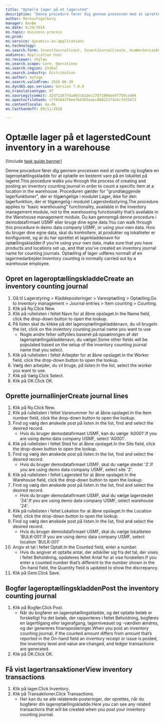 ```yaml
--- 
title: "Optælle lager på et lagersted"
description: "Denne procedure fører dig gennem processen med at oprette og bogføre en lageroptællingskladde for at optælle en bestemt vare på en lokalitet på lageret."
author: MarkusFogelberg
manager: AnnBe
ms.date: 8/29/2018
ms.topic: business-process
ms.prod: 
ms.service: dynamics-ax-applications
ms.technology: 
ms.search.form: InventJournalCount, InventJournalCreate, HcmWorkerLookUp, InventItemIdLookupSimple, InventLocationIdLookup, WMSLocationIdLookup, InventTrans
audience: Application User
ms.reviewer: shylaw
ms.search.scope: Core, Operations
ms.search.region: Global
ms.search.industry: Distribution
ms.author: mafoge
ms.search.validFrom: 2016-06-30
ms.dyn365.ops.version: Version 7.0.0
ms.translationtype: HT
ms.sourcegitcommit: 32d71167fdad65cb1dec37671999a497759ca484
ms.openlocfilehash: cff65842f9eefb4365aaec86822173c6cfd35473
ms.contentlocale: da-dk
ms.lasthandoff: 09/11/2018

---
```

# <a name="count-inventory-in-a-warehouse"></a><span data-ttu-id="5b548-103">Optælle lager på et lagersted</span><span class="sxs-lookup"><span data-stu-id="5b548-103">Count inventory in a warehouse</span></span>

[!include [task guide banner](../../includes/task-guide-banner.md)]

<span data-ttu-id="5b548-104">Denne procedure fører dig gennem processen med at oprette og bogføre en lageroptællingskladde for at optælle en bestemt vare på en lokalitet på lageret.</span><span class="sxs-lookup"><span data-stu-id="5b548-104">This procedure walks you through the process of creating and posting an inventory counting journal in order to count a specific item at a location in the warehouse.</span></span> <span data-ttu-id="5b548-105">Proceduren gælder for "grundlæggende lagerfunktioner", der er tilgængelige i modulet Lager, ikke for den lagerfunktion, der er tilgængelig i modulet Lagerstedsstyring.</span><span class="sxs-lookup"><span data-stu-id="5b548-105">The procedure applies to “basic warehousing” functionality, available in the Inventory management module, not to the warehousing functionality that’s available in the Warehouse management module.</span></span> <span data-ttu-id="5b548-106">Du kan gennemgå denne procedure i demodatafirmaet USMF eller bruge dine egne data.</span><span class="sxs-lookup"><span data-stu-id="5b548-106">You can walk through this procedure in demo data company USMF, or using your own data.</span></span> <span data-ttu-id="5b548-107">Hvis du bruger dine egne data, skal du kontrollere, at produkter og lokaliteter er konfigureret, og at du har oprettet et lagerkladdenavn for optællingskladder.</span><span class="sxs-lookup"><span data-stu-id="5b548-107">If you’re using your own data, make sure that you have products and locations set up, and that you’ve created an inventory journal name for counting journals.</span></span> <span data-ttu-id="5b548-108">Optælling af lager udføres normalt af en lagermedarbejder.</span><span class="sxs-lookup"><span data-stu-id="5b548-108">Inventory counting is normally carried out by a warehouse employee.</span></span>


## <a name="create-an-inventory-counting-journal"></a><span data-ttu-id="5b548-109">Opret en lageroptællingskladde</span><span class="sxs-lookup"><span data-stu-id="5b548-109">Create an inventory counting journal</span></span>
1. <span data-ttu-id="5b548-110">Gå til Lagerstyring > Kladdeposteringer > Vareoptælling > Optælling.</span><span class="sxs-lookup"><span data-stu-id="5b548-110">Go to Inventory management > Journal entries > Item counting > Counting.</span></span>
2. <span data-ttu-id="5b548-111">Klik på Ny.</span><span class="sxs-lookup"><span data-stu-id="5b548-111">Click New.</span></span>
3. <span data-ttu-id="5b548-112">Klik på rullelisten i feltet Navn for at åbne opslaget.</span><span class="sxs-lookup"><span data-stu-id="5b548-112">In the Name field, click the drop-down button to open the lookup.</span></span>
4. <span data-ttu-id="5b548-113">På listen skal du klikke på det lageroptællingskladdenavn, du vil bruge</span><span class="sxs-lookup"><span data-stu-id="5b548-113">In the list, click on the inventory counting journal name you want to use</span></span>
    * <span data-ttu-id="5b548-114">Nogle andre felter udfyldes baseret på opsætningen af det lageroptællingskladdenavn, du vælger.</span><span class="sxs-lookup"><span data-stu-id="5b548-114">Some other fields will be populated based on the setup of the inventory counting journal name that you select.</span></span>  
5. <span data-ttu-id="5b548-115">Klik på rullelisten i feltet Arbejder for at åbne opslaget.</span><span class="sxs-lookup"><span data-stu-id="5b548-115">In the Worker field, click the drop-down button to open the lookup.</span></span>
6. <span data-ttu-id="5b548-116">Vælg den arbejder, du vil bruge, på listen.</span><span class="sxs-lookup"><span data-stu-id="5b548-116">In the list, select the worker you want to use.</span></span>
7. <span data-ttu-id="5b548-117">Klik på Vælg.</span><span class="sxs-lookup"><span data-stu-id="5b548-117">Click Select.</span></span>
8. <span data-ttu-id="5b548-118">Klik på OK.</span><span class="sxs-lookup"><span data-stu-id="5b548-118">Click OK.</span></span>

## <a name="create-journal-lines"></a><span data-ttu-id="5b548-119">Oprette journallinjer</span><span class="sxs-lookup"><span data-stu-id="5b548-119">Create journal lines</span></span>
1. <span data-ttu-id="5b548-120">Klik på Ny.</span><span class="sxs-lookup"><span data-stu-id="5b548-120">Click New.</span></span>
2. <span data-ttu-id="5b548-121">Klik på rullelisten i feltet Varenummer for at åbne opslaget.</span><span class="sxs-lookup"><span data-stu-id="5b548-121">In the Item number field, click the drop-down button to open the lookup.</span></span>
3. <span data-ttu-id="5b548-122">Find og vælg den ønskede post på listen.</span><span class="sxs-lookup"><span data-stu-id="5b548-122">In the list, find and select the desired record.</span></span>
    * <span data-ttu-id="5b548-123">Hvis du bruger demodatafirmaet USMF, kan du vælge 'A0001'.</span><span class="sxs-lookup"><span data-stu-id="5b548-123">If you are using demo data company USMF, select 'A0001'.</span></span>  
4. <span data-ttu-id="5b548-124">Klik på rullelisten i feltet Sted for at åbne opslaget.</span><span class="sxs-lookup"><span data-stu-id="5b548-124">In the Site field, click the drop-down button to open the lookup.</span></span>
5. <span data-ttu-id="5b548-125">Find og vælg den ønskede post på listen.</span><span class="sxs-lookup"><span data-stu-id="5b548-125">In the list, find and select the desired record.</span></span>
    * <span data-ttu-id="5b548-126">Hvis du bruger demodatafirmaet USMF, skal du vælge stedet '2'.</span><span class="sxs-lookup"><span data-stu-id="5b548-126">If you are using demo data company USMF, select site '2'.</span></span>  
6. <span data-ttu-id="5b548-127">Klik på rullelisten i feltet Lagersted for at åbne opslaget.</span><span class="sxs-lookup"><span data-stu-id="5b548-127">In the Warehouse field, click the drop-down button to open the lookup.</span></span>
7. <span data-ttu-id="5b548-128">Find og vælg den ønskede post på listen.</span><span class="sxs-lookup"><span data-stu-id="5b548-128">In the list, find and select the desired record.</span></span>
    * <span data-ttu-id="5b548-129">Hvis du bruger demodatafirmaet USMF, skal du vælge lagerstedet '24'.</span><span class="sxs-lookup"><span data-stu-id="5b548-129">If you are using demo data company USMF, select warehouse '24'.</span></span>  
8. <span data-ttu-id="5b548-130">Klik på rullelisten i feltet Lokation for at åbne opslaget.</span><span class="sxs-lookup"><span data-stu-id="5b548-130">In the Location field, click the drop-down button to open the lookup.</span></span>
9. <span data-ttu-id="5b548-131">Find og vælg den ønskede post på listen.</span><span class="sxs-lookup"><span data-stu-id="5b548-131">In the list, find and select the desired record.</span></span>
    * <span data-ttu-id="5b548-132">Hvis du bruger demodatafirmaet USMF, skal du vælge lokaliteten 'BULK-001'.</span><span class="sxs-lookup"><span data-stu-id="5b548-132">If you are using demo data company USMF, select location 'BULK-001'</span></span>  
10. <span data-ttu-id="5b548-133">Angiv et tal i feltet Optalt.</span><span class="sxs-lookup"><span data-stu-id="5b548-133">In the Counted field, enter a number.</span></span>
    * <span data-ttu-id="5b548-134">Hvis du angiver et optalte antal, der adskiller sig fra det tal, der vises i feltet Beholdning, opdateres feltet Antal for at vise forskellen.</span><span class="sxs-lookup"><span data-stu-id="5b548-134">If you enter a counted number that’s different to the number shown in the On-hand field, the Quantity field is updated to show the discrepancy.</span></span>  
11. <span data-ttu-id="5b548-135">Klik på Gem.</span><span class="sxs-lookup"><span data-stu-id="5b548-135">Click Save.</span></span>

## <a name="post-the-inventory-counting-journal"></a><span data-ttu-id="5b548-136">Bogfør lageroptællingskladden</span><span class="sxs-lookup"><span data-stu-id="5b548-136">Post the inventory counting journal</span></span>
1. <span data-ttu-id="5b548-137">Klik på Bogfør.</span><span class="sxs-lookup"><span data-stu-id="5b548-137">Click Post.</span></span>
    * <span data-ttu-id="5b548-138">Når du bogfører en lageroptællingskladde, og det optalte beløb er forskelligt fra det beløb, der rapporteres i feltet Beholdning, bogføres en lagertilgang eller lagerafgang, lagerniveauet og -værdien ændres, og der genereres finansposteringer.</span><span class="sxs-lookup"><span data-stu-id="5b548-138">When you post an inventory counting journal, if the counted amount differs from amount that’s reported in the On-hand field an inventory receipt or issue is posted, the inventory level and value are changed, and ledger transactions are generated.</span></span>  
2. <span data-ttu-id="5b548-139">Klik på OK.</span><span class="sxs-lookup"><span data-stu-id="5b548-139">Click OK.</span></span>

## <a name="view-inventory-transactions"></a><span data-ttu-id="5b548-140">Få vist lagertransaktioner</span><span class="sxs-lookup"><span data-stu-id="5b548-140">View inventory transactions</span></span>
1. <span data-ttu-id="5b548-141">Klik på lager.</span><span class="sxs-lookup"><span data-stu-id="5b548-141">Click Inventory.</span></span>
2. <span data-ttu-id="5b548-142">Klik på Transaktioner.</span><span class="sxs-lookup"><span data-stu-id="5b548-142">Click Transactions.</span></span>
    * <span data-ttu-id="5b548-143">Her kan du se alle relaterede posteringer, der oprettes, når du bogfører din lageroptællingskladde.</span><span class="sxs-lookup"><span data-stu-id="5b548-143">Here you can see any related transactions that will be created when you post your inventory counting journal.</span></span>   


